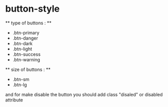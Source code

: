 # button-style


** type of buttons : **
- .btn-primary
- .btn-danger
- .btn-dark
- .btn-light
- .btn-success
- .btn-warning


** size of buttons : **
- .btn-sm
- .btn-lg




and for make disable the button you should add class "disaled" or disabled attribute
